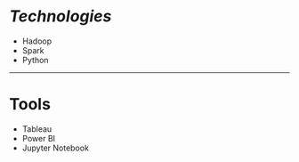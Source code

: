 # *Technologies*

- Hadoop
- Spark
- Python

--------------

#  **Tools** 

- Tableau
- Power BI
- Jupyter Notebook
